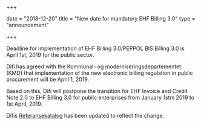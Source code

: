 +++

date = "2018-12-20"
title = "New date for mandatory EHF Billing 3.0"
type = "announcement"

+++

Deadline for implementation of EHF Billing 3.0/PEPPOL BIS Billing 3.0 is April 1st, 2019 for the public sector.

Difi has agreed with the Kommunal- og moderniseringsdepartementet (KMD) that implementation of the new electronic billing regulation in public procurement will be April 1, 2019.

Based on this, Difi will postpone the transition for EHF Invoice and Credit Note 2.0 to EHF Billing 3.0 for public enterprises from January 1stm 2019 to 1st April, 2019.

Difis [Referansekatalog](https://www.difi.no/referansekatalogen/digitale-anskaffelser#obligatorisk_kontraktsoppfolging) has been updated to reflect the change.
